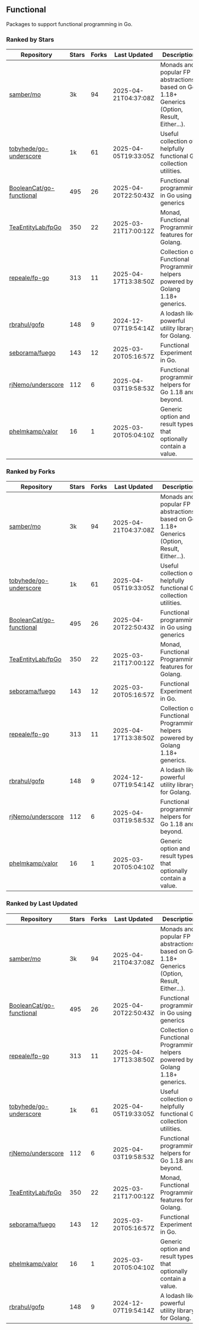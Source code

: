 ## Functional

Packages to support functional programming in Go.

### Ranked by Stars

| Repository | Stars | Forks | Last Updated | Description | 
|------------|-------|-------|--------------|-------------|
| [samber/mo](https://github.com/samber/mo) | 3k | 94 | 2025-04-21T04:37:08Z |  Monads and popular FP abstractions, based on Go 1.18+ Generics (Option, Result, Either...). |
| [tobyhede/go-underscore](https://github.com/tobyhede/go-underscore) | 1k | 61 | 2025-04-05T19:33:05Z |  Useful collection of helpfully functional Go collection utilities. |
| [BooleanCat/go-functional](https://github.com/BooleanCat/go-functional) | 495 | 26 | 2025-04-20T22:50:43Z |  Functional programming in Go using generics |
| [TeaEntityLab/fpGo](https://github.com/TeaEntityLab/fpGo) | 350 | 22 | 2025-03-21T17:00:12Z |  Monad, Functional Programming features for Golang. |
| [repeale/fp-go](https://github.com/repeale/fp-go) | 313 | 11 | 2025-04-17T13:38:50Z |  Collection of Functional Programming helpers powered by Golang 1.18+ generics. |
| [rbrahul/gofp](https://github.com/rbrahul/gofp) | 148 | 9 | 2024-12-07T19:54:14Z |  A lodash like powerful utility library for Golang. |
| [seborama/fuego](https://github.com/seborama/fuego) | 143 | 12 | 2025-03-20T05:16:57Z |  Functional Experiment in Go. |
| [rjNemo/underscore](https://github.com/rjNemo/underscore) | 112 | 6 | 2025-04-03T19:58:53Z |  Functional programming helpers for Go 1.18 and beyond. |
| [phelmkamp/valor](https://github.com/phelmkamp/valor) | 16 | 1 | 2025-03-20T05:04:10Z |  Generic option and result types that optionally contain a value. |

### Ranked by Forks

| Repository | Stars | Forks | Last Updated | Description | 
|------------|-------|-------|--------------|-------------|
| [samber/mo](https://github.com/samber/mo) | 3k | 94 | 2025-04-21T04:37:08Z |  Monads and popular FP abstractions, based on Go 1.18+ Generics (Option, Result, Either...). |
| [tobyhede/go-underscore](https://github.com/tobyhede/go-underscore) | 1k | 61 | 2025-04-05T19:33:05Z |  Useful collection of helpfully functional Go collection utilities. |
| [BooleanCat/go-functional](https://github.com/BooleanCat/go-functional) | 495 | 26 | 2025-04-20T22:50:43Z |  Functional programming in Go using generics |
| [TeaEntityLab/fpGo](https://github.com/TeaEntityLab/fpGo) | 350 | 22 | 2025-03-21T17:00:12Z |  Monad, Functional Programming features for Golang. |
| [seborama/fuego](https://github.com/seborama/fuego) | 143 | 12 | 2025-03-20T05:16:57Z |  Functional Experiment in Go. |
| [repeale/fp-go](https://github.com/repeale/fp-go) | 313 | 11 | 2025-04-17T13:38:50Z |  Collection of Functional Programming helpers powered by Golang 1.18+ generics. |
| [rbrahul/gofp](https://github.com/rbrahul/gofp) | 148 | 9 | 2024-12-07T19:54:14Z |  A lodash like powerful utility library for Golang. |
| [rjNemo/underscore](https://github.com/rjNemo/underscore) | 112 | 6 | 2025-04-03T19:58:53Z |  Functional programming helpers for Go 1.18 and beyond. |
| [phelmkamp/valor](https://github.com/phelmkamp/valor) | 16 | 1 | 2025-03-20T05:04:10Z |  Generic option and result types that optionally contain a value. |

### Ranked by Last Updated

| Repository | Stars | Forks | Last Updated | Description | 
|------------|-------|-------|--------------|-------------|
| [samber/mo](https://github.com/samber/mo) | 3k | 94 | 2025-04-21T04:37:08Z |  Monads and popular FP abstractions, based on Go 1.18+ Generics (Option, Result, Either...). |
| [BooleanCat/go-functional](https://github.com/BooleanCat/go-functional) | 495 | 26 | 2025-04-20T22:50:43Z |  Functional programming in Go using generics |
| [repeale/fp-go](https://github.com/repeale/fp-go) | 313 | 11 | 2025-04-17T13:38:50Z |  Collection of Functional Programming helpers powered by Golang 1.18+ generics. |
| [tobyhede/go-underscore](https://github.com/tobyhede/go-underscore) | 1k | 61 | 2025-04-05T19:33:05Z |  Useful collection of helpfully functional Go collection utilities. |
| [rjNemo/underscore](https://github.com/rjNemo/underscore) | 112 | 6 | 2025-04-03T19:58:53Z |  Functional programming helpers for Go 1.18 and beyond. |
| [TeaEntityLab/fpGo](https://github.com/TeaEntityLab/fpGo) | 350 | 22 | 2025-03-21T17:00:12Z |  Monad, Functional Programming features for Golang. |
| [seborama/fuego](https://github.com/seborama/fuego) | 143 | 12 | 2025-03-20T05:16:57Z |  Functional Experiment in Go. |
| [phelmkamp/valor](https://github.com/phelmkamp/valor) | 16 | 1 | 2025-03-20T05:04:10Z |  Generic option and result types that optionally contain a value. |
| [rbrahul/gofp](https://github.com/rbrahul/gofp) | 148 | 9 | 2024-12-07T19:54:14Z |  A lodash like powerful utility library for Golang. |

